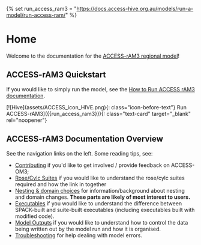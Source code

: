 {% set run_access_ram3 = "https://docs.access-hive.org.au/models/run-a-model/run-access-ram/" %}

# Home

Welcome to the documentation for the [ACCESS-rAM3 regional model](https://github.com/ACCESS-NRI/access-ram3-configs)! 


## ACCESS-rAM3 Quickstart 
If you would like to simply run the model, see the [How to Run ACCESS rAM3 documentation](https://docs.access-hive.org.au/models/run-a-model/run-access-ram/). 

<div class="text-card-group" markdown>
[![Hive](assets/ACCESS_icon_HIVE.png){: class="icon-before-text"} Run ACCESS-rAM3]({{run_access_ram3}}){: class="text-card" target="_blank" rel="noopener"}
</div>

## ACCESS-rAM3 Documentation Overview

See the navigation links on the left. Some reading tips, see:

 - [Contributing](/contributing) if you'd like to get involved / provide feedback on ACCESS-OM3;
 - [Rose/Cylc Suites](/rose-cylc-suites/overview) if you would like to understand the rose/cylc suites required and how the link in together
 - [Nesting & domain choices](/configurations/Overview/) for information/background about nesting and domain changes. **These parts are likely of most interest to users.**
 - [Executables](/executables/overview) if you would like to understand the difference between SPACK-built and suite-built executables (including executables built with modified code).
 - [Model Outputs](/outputs/overview) if you would like to understand how to control the data being written out by the model run and how it is organised.
 - [Troubleshooting](/troubleshooting/overview) for help dealing with model errors.


